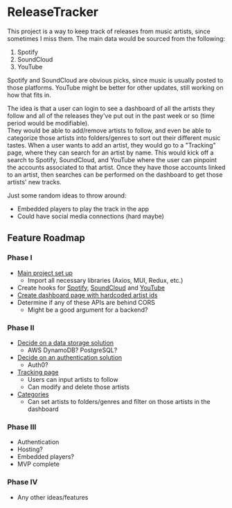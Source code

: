 # ReleaseTracker

This project is a way to keep track of releases from music artists, since sometimes I miss them.  The main data would be sourced from the following:
1. Spotify
2. SoundCloud
3. YouTube

Spotify and SoundCloud are obvious picks, since music is usually posted to those platforms.  YouTube might be better for other updates, still working on how that fits in.

The idea is that a user can login to see a dashboard of all the artists they follow and all of the releases they've put out in the past week or so (time period would be modifiable).  
They would be able to add/remove artists to follow, and even be able to categorize those artists into folders/genres to sort out their different music tastes.
When a user wants to add an artist, they would go to a "Tracking" page, where they can search for an artist by name.  This would kick off a search to 
Spotify, SoundCloud, and YouTube where the user can pinpoint the accounts associated to that artist.  Once they have those accounts linked to an artist, then searches can be performed
on the dashboard to get those artists' new tracks.

Just some random ideas to throw around:
- Embedded players to play the track in the app
- Could have social media connections (hard maybe)

## Feature Roadmap

### Phase I
* [Main project set up](https://github.com/mpfthprblmtq/ReleaseTracker/issues/1)
  * Import all necessary libraries (Axios, MUI, Redux, etc.)
* Create hooks for [Spotify](https://github.com/mpfthprblmtq/ReleaseTracker/issues/2), [SoundCloud](https://github.com/mpfthprblmtq/ReleaseTracker/issues/3) and [YouTube](https://github.com/mpfthprblmtq/ReleaseTracker/issues/4)
* [Create dashboard page with hardcoded artist ids](https://github.com/mpfthprblmtq/ReleaseTracker/issues/7)
* Determine if any of these APIs are behind CORS
  * Might be a good argument for a backend?

### Phase II
* [Decide on a data storage solution](https://github.com/mpfthprblmtq/ReleaseTracker/issues/5)
  * AWS DynamoDB?  PostgreSQL?
* [Decide on an authentication solution](https://github.com/mpfthprblmtq/ReleaseTracker/issues/6)
  * Auth0?
* [Tracking page](https://github.com/mpfthprblmtq/ReleaseTracker/issues/8)
  * Users can input artists to follow
  * Can modify and delete those artists
* [Categories](https://github.com/mpfthprblmtq/ReleaseTracker/issues/9)
  * Can set artists to folders/genres and filter on those artists in the dashboard

### Phase III
* Authentication
* Hosting?
* Embedded players?
* MVP complete

### Phase IV
* Any other ideas/features

